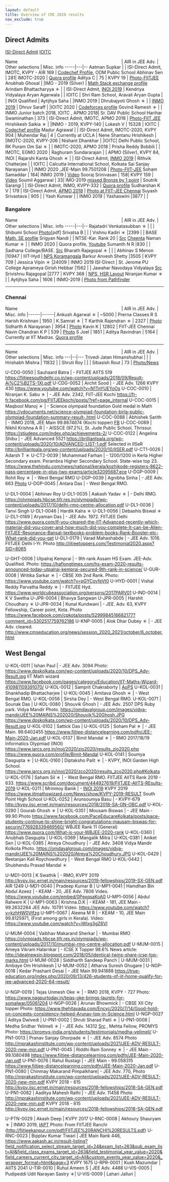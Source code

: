 ```yaml
---
layout: default
title: Overview of CMI 2020 results
nav_exclude: true
---
```


<style>
table{
    border-collapse: collapse;
    border-spacing: 0;
}

table.wide {
  width: 100%;
  max-width: 100%;
}

table.inner-borders {
  border-collapse: collapse;
  border-style: hidden;
  td {
    border: 1px solid #5e5e5e;
  }
}
</style>




## Direct Admits

[ISI-Direct Admit](https://www.isical.ac.in/~admission/Documents/IsiAdmission2020/INMO-Awardee-Waiver-List-Notice-2020.pdf)
[IOITC](https://www.iarcs.org.in/inoi/2020/inoi2020/results_inoi2020.php)

Name &nbsp;&nbsp; &nbsp; &nbsp; &nbsp; &nbsp; &nbsp; &nbsp; &nbsp; &nbsp; &nbsp;  &nbsp; &nbsp; &nbsp; &nbsp; &nbsp; &nbsp;   &nbsp; &nbsp; &nbsp; &nbsp; &nbsp; &nbsp;  &nbsp; &nbsp; &nbsp; &nbsp; &nbsp; &nbsp; &nbsp;  &nbsp; &nbsp; &nbsp; &nbsp; &nbsp; &nbsp;   &nbsp; &nbsp; &nbsp; &nbsp; &nbsp; &nbsp;    |  AIR in JEE Adv.  | Other selections | Misc. info
-----|---|--
Aatman Supkar               |        |  ISI-Direct Admit, IMOTC, KVPY - AIR 169 |  [Codechef Profile](https://www.codechef.com/users/codermath), ODM Public School
Abhinav Sen | 281| IMOTC-2020 | [Quora profile](https://www.quora.com/profile/Abhinav-Sen-3)
Aditya C  |  75 | KVPY 19  | [Photo-FIITJEE](https://www.fiitjeechennai.com/v1/ntse-results.html)
Anubhab Ghosal  | |IMO - 2019 (Silver) |  [Math Stack exchange profile](https://math.stackexchange.com/users/602341/anubhab-ghosal)
Arindam Bhattacharyya      &#65290;       | 	| ISI-Direct Admit, [INOI 2019](https://www.iarcs.org.in/inoi/2019/inoi2019/inoi2019-qualifiers.php) |  Kendriya Vidyalaya
Aryan Agarwala	             |     | IOITC  |  Shri Ram School, Aravali
Aryan Gupta | | INOI Qualified |
Aytijhya Saha  | |INMO 2019 |
Dhrubajyoti Ghosh      &#65290;      |    |  [INMO 2019](https://olympiads.hbcse.tifr.res.in/olympiads/wp-content/uploads/2018/05/INMO-2019-Awardees-and-girls-selected-for-EGMO.pdf) |
Dhruv Saraff | |IOITC 2020 |   [Codeforces profile](https://codeforces.com/profile/ds007)
Govind Ramesh	       &#65290;                  | | INMO Junior batch 2018, IOITC , APMO 2018| Sr. DAV Public School
Harihar Swaminathan         |       373  | ISI-Direct Admit, IMOTC, APMO 2018 |  [Photo-FIIT JEE](http://iitjeetoppers.com/CentreResult2020.aspx?C=4&CC=61&T=Chennai)
Hrishikesh Saikia &#65290;      |  |INMO - 2019, KVPY-140 |
Lokesh V                   |       15328 | IOITC | [Codechef profile](https://www.codechef.com/users/lokesh2002)
Madur Agrawal | |  ISI-Direct Admit, IMOTC-2020, KVPY 904 |
Muhendar Raj  |  4 | Currently at UCLA  |
Nene Shantanu Hrishikesh | |IMOTC-2020, KVPY-206 |
Nishant Dhankhar |         |IOITC|  Delhi Public School, RK Puram
Om Sai &#65290;     | | IMOTC-2020, APMO 2018 |
Prisha Reddy Bobbili    | |  IMOTC, EGMO 2020 |
Raghuram Sundararajan       |   |    APMO (Silver), KVPY 84, INOI |
Rajarshi Kanta Ghosh    &#65290;        |     |   ISI-Direct Admit, [INMO 2019](https://olympiads.hbcse.tifr.res.in/olympiads/wp-content/uploads/2018/05/INMO-2019-Awardees-and-girls-selected-for-EGMO.pdf) |
Rithvik Chatterjee          |     | IOITC | Calcutta International School, Kolkata
Sai Sanjay Narayanan        |      |   INMO 2020 ,JEE-Main 99.7501208 | [Photo-FIIT-JEE](https://www.facebook.com/fiitjeeadyar.net/posts/sai-sanjay-narayanan-a-student-of-four-yr-classroom-program-from-adyar-selected-/1076704749352926/)
Soham Samaddar | 184| INMO 2019  | [Video](https://www.youtube.com/watch?v=SRnCzGplg5U&ab_channel=FIITJEEKOLKATA-NORTH)
Sooraj Srinivasan | 158| KVPY 159 | [Video](https://www.youtube.com/watch?v=gDD-7gRL9b0&ab_channel=AakashEducation)
Soumil Aggarwal |  33| IMO-2019 [missed Bronze by 1 point](https://www.imo-official.org/participant_r.aspx?id=29104) |
Soutrik Sarangi | |  ISI-Direct Admit, INMO,  KVPY-332  |  [Quora profile](https://www.quora.com/profile/Soutrik-Sarangi)
Sudharshan K V             |       179  |  ISI-Direct Admit, [APMO 2018](https://olympiads.hbcse.tifr.res.in/apmo-2018-student-list/) |  [Photo at FIIT-JEE Chennai](http://www.iitjeetoppers.com/Testimonial2020.aspx?SID=7930)
Suyash Srivastava | 905 | |
Yash Kunwar    |             |     INMO 2019 |
Yashaswini        |3877 | |





### Bangalore

Name &nbsp;&nbsp; &nbsp; &nbsp; &nbsp; &nbsp; &nbsp; &nbsp; &nbsp; &nbsp; &nbsp;  &nbsp; &nbsp; &nbsp; &nbsp; &nbsp; &nbsp;   &nbsp; &nbsp; &nbsp; &nbsp; &nbsp; &nbsp;  &nbsp; &nbsp; &nbsp; &nbsp; &nbsp; &nbsp; &nbsp;  &nbsp; &nbsp; &nbsp; &nbsp; &nbsp; &nbsp;   &nbsp; &nbsp; &nbsp; &nbsp; &nbsp; &nbsp;    |  AIR in JEE Adv.  | Other selections | Misc. info
-----|---|--
Rajatadri Venkatasubban   &#65290;      | |                  | Shibumi School [Photo](http://publications.azimpremjifoundation.org/2132/1/7_An%20Unusual%20Proof%20of%20the%20centroid%20theorem.pdf)[pdf]
Srivatsa B                 | |          |
Vishnu Kadiri       &#65290;            |2399 |  | BASE [Math. SE profile](https://math.stackexchange.com/users/818907/vishnu-kadiri)
Srigyan Nandi              | | NTSE-Kar. Rank 20 | [Src](https://www.ntsehelpline.com/karnataka-ntse-2018-result-declared-check-the-list-of-qualified-candidates-for-final-stage/) [Cheenta](https://www.cheenta.com/superstars/)
Naman Kumar         &#65290;            | | INMO 2020   |  Quora profile, [Youtube](https://www.youtube.com/channel/UC0-gvTKzYKQcjzKcSPfeIkA)
Sumanth N R                |830 |  | Sadhana College/BASE. [Src](https://www.resonance.ac.in/results/jee-Advanced-2020.aspx)
Bharath Rajagopal   &#65290;            | |     |
Abhinav S Menon            |10947 |  IIIT-Hyd | [NPS Koramangala](https://www.npskrm.com/img/school/2020/12_results/abhinav_menon.jpg)
Barkur Anvesh Shetty       |3505 | KVPY 709 |
Jessica Vipin       &#65290;            |24009 | INMO 2019 ISI-Direct | St. Jerome PU College
Aprameya Girish Hebbar     |1562 | |  Jawahar Navodaya Vidyalaya [Src](https://www.indiatoday.in/education-today/featurephilia/story/jnv-puducherry-students-clear-jee-advanced-2020-avanti-fellows-by-former-iit-ians-1731569-2020-10-14)
Srivishnu Rajagopal        |2777 |  KVPY 368 |  [NPS, HSR Layout](https://www.npshsr.com/inter_house_cyber_oct2018.html)
Niranjan Kumar     &#65290;             | |
Aytijhya Saha | 1606 | INMO-2019 | [Photo from Pathfinder](https://pathfinder.edu.in/wp-content/uploads/2020/10/WhatsApp-Image-2020-10-09-at-1.40.19-PM-1-768x768.jpeg)

---

### Chennai

Name &nbsp;&nbsp; &nbsp; &nbsp; &nbsp; &nbsp; &nbsp; &nbsp; &nbsp; &nbsp; &nbsp;  &nbsp; &nbsp; &nbsp; &nbsp; &nbsp; &nbsp;   &nbsp; &nbsp; &nbsp; &nbsp; &nbsp; &nbsp;  &nbsp; &nbsp; &nbsp; &nbsp; &nbsp; &nbsp; &nbsp;  &nbsp; &nbsp; &nbsp; &nbsp; &nbsp; &nbsp;   &nbsp; &nbsp; &nbsp; &nbsp; &nbsp; &nbsp;    |  AIR in JEE Adv.  |  Misc. info
|------|------|
 Ankush Agarwal   &#65290;          |       ~5000 |  Prerna Classes
 R S Harish Krishnan        |       1950  |
 K.Samrat            &#65290;            |
 T Karthik Rajendran   &#65290;          |       2327  |   [Photo](https://smartedu.co.in/gallery/pdf/SmartEdu-Online-Classes-2020-21.pdf)
 Sidharth A Narayanan       |       3954 | [Photo](http://brilliantpala.org/wp-content/uploads/2020/10/20x12-new.jpg)
 Kavin K                    |       12802 |  FIIT-JEE Chennai
 Navin Chandran K P         |       539 | [Photo](https://www.fiitjeechennai.com/v1/ntse-results.html)
 S Joel                     |       1851 |
 Aditya Ravindran           | 5164      | Currently at IIT Madras. [Quora profile](https://www.quora.com/profile/Aditya-Ravindran-2)





---


Name &nbsp;&nbsp; &nbsp; &nbsp; &nbsp; &nbsp; &nbsp; &nbsp; &nbsp; &nbsp; &nbsp;  &nbsp; &nbsp; &nbsp; &nbsp; &nbsp; &nbsp;   &nbsp; &nbsp; &nbsp; &nbsp; &nbsp; &nbsp;  &nbsp; &nbsp; &nbsp; &nbsp; &nbsp; &nbsp; &nbsp;  &nbsp; &nbsp; &nbsp; &nbsp; &nbsp; &nbsp;   &nbsp; &nbsp; &nbsp; &nbsp; &nbsp; &nbsp;    |  AIR in JEE Adv.  | Other selections | Misc. info
---|--|---
Trivedi Jatan Himanshubhai |                   | |
Hrishabh Mishra            |   11832   | |
Shruti Roy                 |           | |
Sibasish Rout              |   73     |  [Photo/News](https://www.hindustantimes.com/education/jee-advanced-results-2020-sibasish-rout-is-odisha-topper/story-1LXNfH4IxPKupayfrCfI7N.html)



U-CDG-0050 |  Sauhaard Batra             |      - FIITJEE AIITS 519 https://fiitjeesouthdelhi.co.in/wp-content/uploads/2018/09/Result-Ai%C2%B2TS-1XI.pdf
U-CDG-0052 |  Archit Sood                |      - JEE Adv. 1266 KVPY 430 https://www.youtube.com/watch?v=N1TnYUEYoOs
U-COC-0010 |  Niranjan K. Sabu     &#65290;           |      - JEE Adv. 2342, FIIT-JEE Kochi https://fr-fr.facebook.com/pg/FIITJEEkochi/posts/?ref=page_internal
U-COC-0015 |  Maqbool Manoj    &#65290;               |      - Science olympaid foundation  Gold medal in Math https://vdocuments.net/science-olympiad-foundation-birla-public-olympiad-foundation-summary-result-.html
U-COC-0088 |  Abhishek Sarith            |      - INMO 2018, JEE Main 99.8674674 (Kochi topper)  [FB](https://www.facebook.com/FIITJEEkochi/posts/the-harder-you-work-for-something-the-greater-you-feel-when-you-achieve-it-its-o/3244839758865033/)
U-COC-0089 |  Nikhil Krishna A R         |      - AISSCE (97.2%), St. Jude Public School, Thrissur. https://stjudeps.com/index.php/achievements-2/
U-COC-0122 |  Angelina Shibu             |      - JEE Advanced 5521  https://brilliantpala.org/wp-content/uploads/2020/10/ADVANCED-LIST-1.pdf  Selected in IISeR http://brilliantpala.org/wp-content/uploads/2020/10/IISER.pdf
U-CT1-0026 |  Adarsh T  &#65290;
U-CT2-0039 |  Muhammad Farhan            |      - 1200/1200 in Kerla Higher Secondary exam. Perambra Higher Secondary School. State-wise top 23. https://www.thehindu.com/news/national/kerala/kozhikode-registers-8622-pass-percentage-in-plus-two-exams/article32095687.ece
U-DGP-0009 |  Rohit Roy          &#65290;             |      - West Bengal RMO
U-DGP-0039 |  Agnibha Sinha              |      - JEE Adv. 663  [Photo](https://twitter.com/vedantu_learn/status/1320342205022650368?lang=bg)
U-DGP-0045 |  Antara Das                 |      - West Bengal RMO.




U-DL1-0004 |  Abhinav Roy
U-DL1-0035 |  Aakash Yadav &#65290;                     |     - Delhi RMO. https://olympiads.hbcse.tifr.res.in/olympiads/wp-content/uploads/2017/10/delhi-rmo-centre-allocation.pdf
U-DL1-0036 |  Tanvi Singh
U-DL1-0046 |  Hardik Kalra &#65290;
U-DL1-0056 |  Debashis Biswal &#65290;
U-DL1-0169 |  Aryaman Das                 |     - JEE Adv. 1972. FIITJEE Delhi https://www.quora.com/If-you-cleared-the-IIT-Advanced-recently-which-material-did-you-cover-and-how-much-did-you-complete-It-can-be-Allen-FIITJEE-Resonance-Bansal-textbooks-problem-books-Rank-Booster-etc-What-rank-did-you-get
U-DL1-0179 |  Varad Mahashabde            |     - JEE Adv. 1016. FIITJEE Delhi I-Yr. Photo http://iitjeetoppers.com/Testimonial2020.aspx?SID=8065

U-GHT-0006 |  Utpalraj Kemprai            |     - 9th rank Assam HS Exam. JEE-Adv. Qualified. Photo:  https://haflongtimes.com/hs-exam-2020-results-announced-today-utpalraj-kemprai-secured-9th-rank-in-science/
U-GUR-0008 |  Writika Sarkar            &#65290;       |     - CBSE Xth 2nd Rank. Photo: https://www.youtube.com/watch?v=pGYCovfeVt0
U-HYD-0001 |  Vishal Reddy Parvatha Reddy &#65290;     |     - FIITJEE Hyd. https://www.worldcubeassociation.org/persons/2017PARV01
U-IND-0014 |  K V Swetha
U-JPR-0004 |  Bhavya Sangwan
U-JPR-0005 |  Harshit Choudhary &#65290;
U-JPR-0034 |  Kunal Kundwani              |     - JEE. Adv. 63, KVPY Fellowship, Career point, Kota. Photo https://www.facebook.com/cpkota/posts/5299984516682177?comment_id=5302517759762186
U-KNP-0005 |  Alok Dhar Dubey    &#65290;            |     - JEE Adv. cleared. http://www.cmseducation.org/news/session_2020_2021/october/6_october.html


## West Bengal

U-KOL-0011 |  Ishan Paul                  |     - JEE Adv. 3094  Photo: https://www.dpskolkata.com/wp-content/uploads/2020/10/DPS_Adv-Result.jpg  IIT Math wizard https://www.facebook.com/pages/category/Education/IIT-Maths-Wizard-410981109391070/
U-KOL-0012 |  Samprit Chakraborty         |       [AoPS](https://artofproblemsolving.com/community/user/510957)
U-KOL-0031 |  Shankhadip Bhattacharjee    |
U-KOL-0045 |  Amitava Ghosh    &#65290;                       |     - West Bengal RMO.
U-KOL-0056 |  Sirsha Dey                  |     - West Bengal RMO.
U-KOL-0071 |  Sounak Das                  |
U-KOL-0080 |  Shouvik Ghosh               |     - JEE Adv. 2507  DPS Ruby park. Vidya Mandir  Photo. https://omdayalgroup.com/images/vidya-mandir/JEE%20MAINS%202020/Shouvik%20Ghosh.JPG  https://www.dpskolkata.com/wp-content/uploads/2020/10/DPS_Adv-Result.jpg
U-KOL-0102 |  Sattick Das                 |
U-KOL-0125 |  Soham Pal           &#65290;                    |     - JEE Main. 99.6402455 https://www.fiitjee-distancelearning.com/pdfn/JEE-Main-2020-Jan.pdf
U-KOL-0137 |  Bimit Mandal         &#65290;                   |     - RMO 2017/18/19  Informatics Olypmiad (INOI) https://www.iarcs.org.in/inoi/2020/zio2020/results_zio2020.php https://www.quora.com/profile/Bimit-Mandal
U-KOL-0141 |  Soumya Dasgupta     &#65290;                    |
U-KOL-0160 |  Diptaksho Palit     &#65290;                    |     - KVPY, INOI  Garden High School. https://www.iarcs.org.in/inoi/2020/zco2020/results_zco2020.php#Kolkata
U-KOL-0176 |  Saham Sil          &#65290;                     |     - West Bengal RMO. FIITJEE AIITS Rank 2019 - 633. https://www.scribd.com/document/444927619/FIITJEE-AIITS-REsults-2019
U-KOL-0211 |  Mrinmoy Banik               |     - [INOI 2019](https://www.iarcs.org.in/inoi/2019/inoi2019/inoi2019-qualifiers.php)  KVPY 2019 https://www.iitmathswizard.com/News/show/KVPY-2019-RESULT South Point High School
U-KOL-0252 |  Arunsoumya Basu             |     - KVPY-679 http://kvpy.iisc.ernet.in/main/resources/2018/2018-SA-GN-OBC.pdf
U-KOL-0280 |  Gourab Ghosh            &#65290;                |
U-KOL-0351 |  Mousam Biswas               |     - JEE Main - 99.90  Photo https://www.facebook.com/PaceEducareKolkata/posts/pace-students-continue-to-shine-bright-congratulations-mausam-biswas-for-securin/776928339469560/  WBJEE Rank 11 (General) https://www.quora.com/What-is-your-WBJEE-2020-rank
U-KOL-0360 |  Anubhab Dasgupta            |
U-KOL-0369 |  Mangalik Mitra              |
U-KOL-0381 |  Aniket Sen                  |
U-KOL-0385 |  Atreya Choudhury            |     - JEE Adv. 3408  Vidya Mandir Kolkota  Photo. https://omdayalgroup.com/images/vidya-mandir/JEE%20MAINS%202020/Atreya%20Choudhury.JPG
U-KOL-0429 |  Reetanjan Kali Roychowdhury |     - West Bengal RMO
U-KOL-0442 |  Shubhendu Prasad Mandal &#65290;




U-MD1-0013 |  K Swathik                   |     - RMO, KVPY 2019 http://kvpy.iisc.ernet.in/main/resources/2019-fellowships/2019-SX-GEN.pdf  AIR 1249
U-MD1-0040 |  Pradeep Kumar B             |
U-MP1-0041 |  Hamdhan Bin Abdul Azeez     |     - KEAM - 20, JEE Adv. 7808 Video. https://www.youtube.com/embed/0PexqsaKoA0
U-MP1-0056 |  Abdul Raheem K              |
U-MP1-0063 |  Krishna.D.K                 |     - KEAM - 181, JEE Main - 99.2632284 JEE Adv. 10791 Video. https://www.youtube.com/watch?v=kzhHW0Vtfzg
U-MP1-0067 |  Aleena M R                  |     - KEAM - 10, JEE Main 99.8125971, (First among girls in Kerala).   Video: https://www.youtube.com/watch?v=iWlxg3gZ6VI

U-MUM-0004 |  Vaibhav Makarand Sherkar    |     - Mumbai RMO https://olympiads.hbcse.tifr.res.in/olympiads/wp-content/uploads/2017/10/mumbai-rmo-centre-allocation.pdf
U-MUM-0015 |  Ameya Vikram Halarnkar      |     - ICSE X Topper 98.6% News article: http://idealnewsin.blogspot.com/2018/05/identical-twins-share-icse-top-marks.html
U-MUM-0028 |  Siddharth Sandeep Panch     |
U-MUM-0031 |  Ambaye Om Hrishikesh         |
U-MUM-0052 |  Atharva Suresh Ghugare      |
U-NGP-0018 |  Kedar Prashant Desai        |     - JEE Main 99.941888 https://true-education.org/index.php/2020/09/13/426-students-of-iit-home-qualify-for-jee-advanced-2020-64-result/


U-NGP-0019 |  Tejas Unmesh Oke      &#65290;      |     - RMO 2018, KVPY - 727 Photo: https://www.nagpurtoday.in/tejas-oke-brings-laurels-for-somalwar/05061204
U-NGP-0026 |  Arunav Bhowmick             |     - CBSE XII City topper Photo: https://www.thehitavada.com/Encyc/2020/7/14/Good-hold-on-concepts-consistency-helped-Arunav-top-in-Science.html
U-NGP-0027 |  Aditya Dwivedi              |
U-PN1-0002 |  Shruti Sharad Patil    &#65290;     |
U-PN1-0008 |  Medha Sridhar Yelimeli   &#65290;   |     - JEE Adv. 14312 [Src](http://mprakashinstitute.com/wp-content/uploads/2021/JEE-ADV-RESULT-2020-new-min.pdf) , Mehta Fellow, PROMYS  Photo: https://promys-india.org/students/testimonials/medha-yelimeli/
U-PN1-0013 |  Pranav Sanjay Ghorpade    &#65290;  |     - JEE Adv. 8574 Photo http://mprakashinstitute.com/wp-content/uploads/2021/JEE-ADV-RESULT-2020-new-min.pdf
U-PN1-0045 |  Riddhi Ram Sonney       &#65290;    |     - JEE Main - 99.1080498 https://www.fiitjee-distancelearning.com/pdfn/JEE-Main-2020-Jan.pdf
U-PN1-0076 |  Rahul Rustagi               |     - JEE Main - 99.058315  https://www.fiitjee-distancelearning.com/pdfn/JEE-Main-2020-Jan.pdf
U-PN1-0080 |  Chinmay Makarand Pimpalkhare|     - JEE Adv. 770, Photo http://mprakashinstitute.com/wp-content/uploads/2021/JEE-ADV-RESULT-2020-new-min.pdf KVPY 2018 - 615 http://kvpy.iisc.ernet.in/main/resources/2018-fellowships/2018-SA-GEN.pdf
U-PN1-0082 |  Aaditya Mahesh Rathi        |     - JEE Adv. 11458 Photo http://mprakashinstitute.com/wp-content/uploads/2021/JEE-ADV-RESULT-2020-new-min.pdf KVPY 2018 - 615 http://kvpy.iisc.ernet.in/main/resources/2018-fellowships/2018-SA-GEN.pdf



U-PTN-0029 |  Akash Deep                  |      KVPY 2017
U-RNC-0008 |  Akhoury Shauryam        &#65290;    |      INMO 2019, [IAPT](https://www.facebook.com/ranchidipsites/photos/60-students-of-dps-ranchi-qualified-in-iapt-mta-prmo-2018-exam-slno-rollno-stude/1995694563824966/) Photo: From FIITJEE Ranchi (http://fiitjeekanpur.com/pdf/FIITJEE%20RANCHI%20RESULTS.pdf)
U-RNC-0023 |  Bipplav Kumar Tiwari        |      JEE Main Rank 446, https://www.aakash.ac.in/result-listing?field_notification_select_stream_target_id=24&exam_list=263&sub_exam_list=All&field_class_exams_target_id=263&field_testimonial_year_value=2020&field_careers_current_city_target_id=All&custom_events_year_value=2020&_wrapper_format=html&page=3 KVPY 1675
U-RPR-0001 |  Kush Mazumdar               |      AIITS 2041
U-TIR-0010 |  Ruhul Ameen S               |      JEE Adv. 4488
U-VIS-0005 |  Pudipeddi Udit Narayan Sastry &#65290;|
U-VIS-0009 |  Lahari Jalluri |





